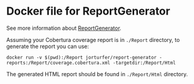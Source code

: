 # Docker file for ReportGenerator

See more information about [ReportGenerator](https://danielpalme.github.io/ReportGenerator/).

Assuming your Cobertura coverage report is in `./Report` directory, to generate the report you can use:

```shell
docker run -v $(pwd):/Report jorturfer/report-generator -reports:/Report/coverage.cobertura.xml -targetdir:/Report/Html
```

The generated HTML report should be found in `./Report/Html` directory.
